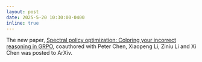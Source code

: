 ```yaml
---
layout: post
date: 2025-5-20 10:30:00-0400
inline: true
---
```


The new paper, [Spectral policy optimization: Coloring your incorrect reasoning in GRPO](https://arxiv.org/abs/2505.11595), coauthored with Peter Chen, Xiaopeng Li, Ziniu Li and Xi Chen was posted to ArXiv.
